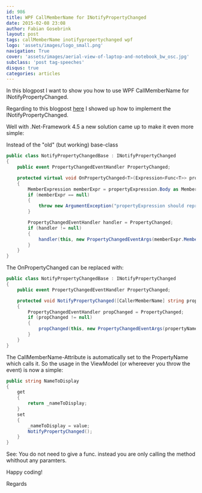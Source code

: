 ```yaml
---
id: 986
title: WPF CallMemberName for INotifyPropertyChanged
date: 2015-02-08 23:08
author: Fabian Gosebrink
layout: post
tags: callMemberName inotifypropertychanged wpf
logo: 'assets/images/logo_small.png'
navigation: True
cover: 'assets/images/aerial-view-of-laptop-and-notebook_bw_osc.jpg'
subclass: 'post tag-speeches'
disqus: true
categories: articles
---
```


In this blogpost I want to show you how to use WPF CallMemberName for INotifyPropertyChanged.

Regarding to this blogpost [here](http://offering.solutions/blog/articles/2014/09/14/wpf-basics-ii-the-inotifypropertychanged-interface/) I showed up how to implement the INotifyPropertyChanged.

Well with .Net-Framework 4.5 a new solution came up to make it even more simple:

Instead of the "old" (but working) base-class

```csharp
public class NotifyPropertyChangedBase : INotifyPropertyChanged
{
    public event PropertyChangedEventHandler PropertyChanged;

    protected virtual void OnPropertyChanged<T>(Expression<Func<T>> propertyExpression)
    {
        MemberExpression memberExpr = propertyExpression.Body as MemberExpression;
        if (memberExpr == null)
        {
            throw new ArgumentException("propertyExpression should represent access to a member");
        }

        PropertyChangedEventHandler handler = PropertyChanged;
        if (handler != null)
        {
            handler(this, new PropertyChangedEventArgs(memberExpr.Member.Name));
        }
    }
}
```

The OnPropertyChanged can be replaced with:

```csharp
public class NotifyPropertyChangedBase : INotifyPropertyChanged
{
    public event PropertyChangedEventHandler PropertyChanged;

    protected void NotifyPropertyChanged([CallerMemberName] string propertyName = null)
    {
        PropertyChangedEventHandler propChanged = PropertyChanged;
        if (propChanged != null)
        {
            propChanged(this, new PropertyChangedEventArgs(propertyName));
        }
    }
}
```

The CallMemberName-Attribute is automatically set to the PropertyName which calls it. So the usage in the ViewModel (or whereever you throw the event) is now a simple:

```csharp
public string NameToDisplay
{
    get
    {
        return _nameToDisplay;
    }
    set
    {
        _nameToDisplay = value;
        NotifyPropertyChanged();
    }
}
```

See: You do not need to give a func. instead you are only calling the method whithout any paramters.

Happy coding!

Regards
